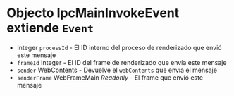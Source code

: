 # Objecto IpcMainInvokeEvent extiende `Event`

* Integer `processId` - El ID interno del proceso de renderizado que envió este mensaje
* `frameId` Integer - El ID del frame de renderizado que envía este mensaje
* `sender` WebContents - Devuelve el `webContents` que envía el mensaje
* `senderFrame` WebFrameMain _Readonly_ - El frame que envió este mensaje
